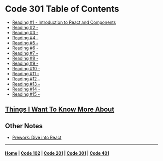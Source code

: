 # Code 301 Table of Contents

  - [Reading #1 - Introduction to React and Components](301/301_1.md)
  - [Reading #2 - ](301/301_2.md)
  - [Reading #3 - ]()
  - [Reading #4 - ]()
  - [Reading #5 - ]()
  - [Reading #6 - ]()
  - [Reading #7 - ]()
  - [Reading #8 - ]()
  - [Reading #9 - ]()
  - [Reading #10 - ]()
  - [Reading #11 - ]()
  - [Reading #12 - ]()
  - [Reading #13 - ]()
  - [Reading #14 - ]()
  - [Reading #15 - ]()

## [Things I Want To Know More About](301/things.md)

## Other Notes
  - [Prework: Dive into React](301/react.md)

***
#### [Home](README.md) | [Code 102](102main.md) | [Code 201](201main.md) | [Code 301](301main.md) | [Code 401](401main.md)